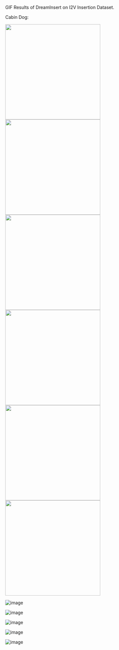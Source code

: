 GIF Results of DreamInsert on I2V Insertion Dataset.


Cabin Dog:

<img src="https://github.com/anony123454321/anonymous-work/blob/main/assets/cabin_dog/AnyV2V.gif" width="300px">

<img src="https://github.com/anony123454321/anonymous-work/blob/main/assets/cabin_dog/CCEdit.gif" width="300px">

<img src="https://github.com/anony123454321/anonymous-work/blob/main/assets/cabin_dog/TF-ICON.gif" width="300px">

<img src="https://github.com/anony123454321/anonymous-work/blob/main/assets/cabin_dog/MVOC.gif" width="300px">

<img src="https://github.com/anony123454321/anonymous-work/blob/main/assets/cabin_dog/DreamInsert-Dou-Inv.gif" width="300px">

<img src="https://github.com/anony123454321/anonymous-work/blob/main/assets/cabin_dog/DreamInsert-PN-Inj.gif" width="300px">


![image](https://github.com/anony123454321/anonymous-work/blob/main/assets/cabin_dog/CCEdit.gif)

![image](https://github.com/anony123454321/anonymous-work/blob/main/assets/cabin_dog/DreamInsert-Dou-Inv.gif)

![image](https://github.com/anony123454321/anonymous-work/blob/main/assets/cabin_dog/DreamInsert-PN-Inj.gif)

![image](https://github.com/anony123454321/anonymous-work/blob/main/assets/cabin_dog/MVOC.gif)

![image](https://github.com/anony123454321/anonymous-work/blob/main/assets/cabin_dog/TF-ICON.gif)
